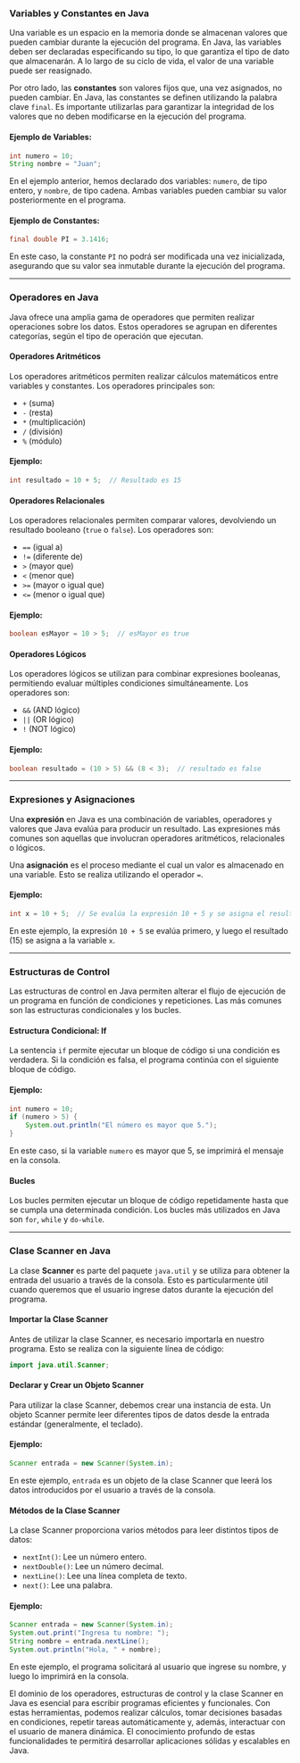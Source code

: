 ### Variables y Constantes en Java

Una variable es un espacio en la memoria donde se almacenan valores que pueden cambiar durante la ejecución del programa. En Java, las variables deben ser declaradas especificando su tipo, lo que garantiza el tipo de dato que almacenarán. A lo largo de su ciclo de vida, el valor de una variable puede ser reasignado.

Por otro lado, las **constantes** son valores fijos que, una vez asignados, no pueden cambiar. En Java, las constantes se definen utilizando la palabra clave `final`. Es importante utilizarlas para garantizar la integridad de los valores que no deben modificarse en la ejecución del programa.

#### Ejemplo de Variables:
```java
int numero = 10;
String nombre = "Juan";
```

En el ejemplo anterior, hemos declarado dos variables: `numero`, de tipo entero, y `nombre`, de tipo cadena. Ambas variables pueden cambiar su valor posteriormente en el programa.

#### Ejemplo de Constantes:
```java
final double PI = 3.1416;
```

En este caso, la constante `PI` no podrá ser modificada una vez inicializada, asegurando que su valor sea inmutable durante la ejecución del programa.

---

### Operadores en Java

Java ofrece una amplia gama de operadores que permiten realizar operaciones sobre los datos. Estos operadores se agrupan en diferentes categorías, según el tipo de operación que ejecutan.

#### Operadores Aritméticos
Los operadores aritméticos permiten realizar cálculos matemáticos entre variables y constantes. Los operadores principales son:

- `+` (suma)
- `-` (resta)
- `*` (multiplicación)
- `/` (división)
- `%` (módulo)

#### Ejemplo:
```java
int resultado = 10 + 5;  // Resultado es 15
```

#### Operadores Relacionales
Los operadores relacionales permiten comparar valores, devolviendo un resultado booleano (`true` o `false`). Los operadores son:

- `==` (igual a)
- `!=` (diferente de)
- `>` (mayor que)
- `<` (menor que)
- `>=` (mayor o igual que)
- `<=` (menor o igual que)

#### Ejemplo:
```java
boolean esMayor = 10 > 5;  // esMayor es true
```

#### Operadores Lógicos
Los operadores lógicos se utilizan para combinar expresiones booleanas, permitiendo evaluar múltiples condiciones simultáneamente. Los operadores son:

- `&&` (AND lógico)
- `||` (OR lógico)
- `!` (NOT lógico)

#### Ejemplo:
```java
boolean resultado = (10 > 5) && (8 < 3);  // resultado es false
```

---

### Expresiones y Asignaciones

Una **expresión** en Java es una combinación de variables, operadores y valores que Java evalúa para producir un resultado. Las expresiones más comunes son aquellas que involucran operadores aritméticos, relacionales o lógicos. 

Una **asignación** es el proceso mediante el cual un valor es almacenado en una variable. Esto se realiza utilizando el operador `=`.

#### Ejemplo:
```java
int x = 10 + 5;  // Se evalúa la expresión 10 + 5 y se asigna el resultado a x
```

En este ejemplo, la expresión `10 + 5` se evalúa primero, y luego el resultado (15) se asigna a la variable `x`.

---

### Estructuras de Control

Las estructuras de control en Java permiten alterar el flujo de ejecución de un programa en función de condiciones y repeticiones. Las más comunes son las estructuras condicionales y los bucles.

#### Estructura Condicional: If

La sentencia `if` permite ejecutar un bloque de código si una condición es verdadera. Si la condición es falsa, el programa continúa con el siguiente bloque de código.

#### Ejemplo:
```java
int numero = 10;
if (numero > 5) {
    System.out.println("El número es mayor que 5.");
}
```

En este caso, si la variable `numero` es mayor que 5, se imprimirá el mensaje en la consola.

#### Bucles

Los bucles permiten ejecutar un bloque de código repetidamente hasta que se cumpla una determinada condición. Los bucles más utilizados en Java son `for`, `while` y `do-while`.

---

### Clase Scanner en Java

La clase **Scanner** es parte del paquete `java.util` y se utiliza para obtener la entrada del usuario a través de la consola. Esto es particularmente útil cuando queremos que el usuario ingrese datos durante la ejecución del programa.

#### Importar la Clase Scanner

Antes de utilizar la clase Scanner, es necesario importarla en nuestro programa. Esto se realiza con la siguiente línea de código:

```java
import java.util.Scanner;
```

#### Declarar y Crear un Objeto Scanner

Para utilizar la clase Scanner, debemos crear una instancia de esta. Un objeto Scanner permite leer diferentes tipos de datos desde la entrada estándar (generalmente, el teclado).

#### Ejemplo:
```java
Scanner entrada = new Scanner(System.in);
```

En este ejemplo, `entrada` es un objeto de la clase Scanner que leerá los datos introducidos por el usuario a través de la consola.

#### Métodos de la Clase Scanner

La clase Scanner proporciona varios métodos para leer distintos tipos de datos:

- `nextInt()`: Lee un número entero.
- `nextDouble()`: Lee un número decimal.
- `nextLine()`: Lee una línea completa de texto.
- `next()`: Lee una palabra.

#### Ejemplo:
```java
Scanner entrada = new Scanner(System.in);
System.out.print("Ingresa tu nombre: ");
String nombre = entrada.nextLine();
System.out.println("Hola, " + nombre);
```

En este ejemplo, el programa solicitará al usuario que ingrese su nombre, y luego lo imprimirá en la consola.

El dominio de los operadores, estructuras de control y la clase Scanner en Java es esencial para escribir programas eficientes y funcionales. Con estas herramientas, podemos realizar cálculos, tomar decisiones basadas en condiciones, repetir tareas automáticamente y, además, interactuar con el usuario de manera dinámica. El conocimiento profundo de estas funcionalidades te permitirá desarrollar aplicaciones sólidas y escalables en Java.